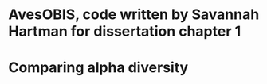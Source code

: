 # AvesOBIS, code written by Savannah Hartman for dissertation chapter 1
# Comparing alpha diversity
